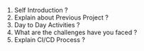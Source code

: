 1. Self Introduction ?
2. Explain about Previous Project ?
3. Day to Day Activities ?
4. What are the challenges have you faced ?
5. Explain CI/CD Process ?
